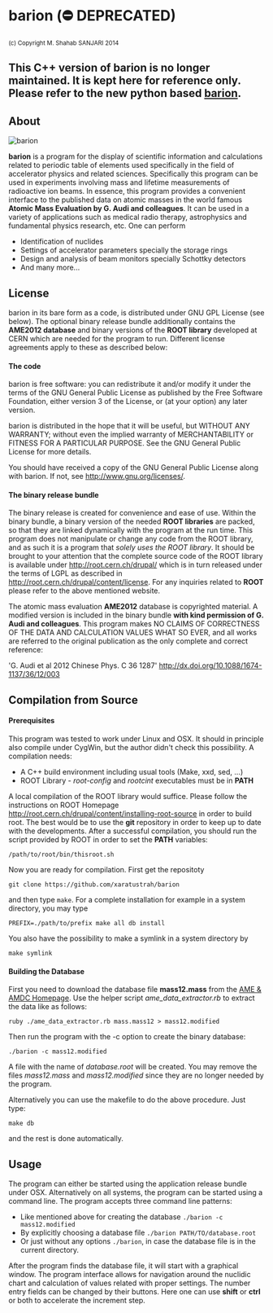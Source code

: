 # barion (⛔️ DEPRECATED)
<sup> (c) Copyright M. Shahab SANJARI 2014 </sup>

## This C++ version of **barion** is no longer maintained. It is kept here for reference only. Please refer to the new python based **[barion](https://github.com/xaratustrah/barion)**.

## About

![barion](https://raw.githubusercontent.com/xaratustrah/barion/master/rsrc/icon128.png)

**barion** is a program for the display of scientific information and 
calculations related to periodic table of elements used specifically in the field
of accelerator physics and related sciences. Specifically this program can be used 
in experiments involving mass and lifetime measurements of radioactive ion beams. 
In essence, this program provides a convenient interface to the published data on
atomic masses in the world famous  **Atomic Mass Evaluation by G. Audi and 
colleagues**. It can be used in a variety of applications such as medical radio 
therapy, astrophysics and fundamental physics research, etc. One can perform

- Identification of nuclides 
- Settings of accelerator parameters specially the storage rings
- Design and analysis of beam monitors specially Schottky detectors
- And many more...

## License

barion in its bare form as a code, is distributed under GNU GPL License (see below).
The optional binary release bundle additionally contains the **AME2012 database** 
and binary versions of the **ROOT library** developed at CERN which are needed for the program to run. Different license agreements apply to these as described below:

#### The code

barion is free software: you can redistribute it and/or modify it under the 
terms of the GNU General Public License as published by the Free Software 
Foundation, either version 3 of the License, or (at your option) any later 
version.

barion is distributed in the hope that it will be useful, but WITHOUT ANY 
WARRANTY; without even the implied warranty of MERCHANTABILITY or FITNESS FOR A 
PARTICULAR PURPOSE.  See the GNU General Public License for more details.

You should have received a copy of the GNU General Public License along with 
barion.  If not, see <http://www.gnu.org/licenses/>.

#### The binary release bundle

The binary release is created for convenience and ease of use. Within the 
binary bundle, a binary version of the needed **ROOT libraries** are packed, so that 
they are linked dynamically with the program at the run time. This program does 
not manipulate or change any code from the ROOT library, and as such it is a 
program that *solely uses the ROOT library*. It should be brought to your 
attention that the complete source code of the ROOT library is available under 
<http://root.cern.ch/drupal/> which is in turn released under the terms of LGPL 
as described in <http://root.cern.ch/drupal/content/license>. For any inquiries
related to **ROOT** please refer to the above mentioned website.

The atomic mass evaluation **AME2012** database is copyrighted material. A 
modified version is included in the binary bundle **with kind permission of 
G. Audi and colleagues**. This program makes NO CLAIMS OF CORRECTNESS OF THE 
DATA AND CALCULATION VALUES WHAT SO EVER, and all works are referred to the 
original publication as the only complete and correct reference:

'G. Audi et al 2012 Chinese Phys. C 36 1287'
<http://dx.doi.org/10.1088/1674-1137/36/12/003>


## Compilation from Source

#### Prerequisites

This program was tested to work under Linux and OSX. It should in principle also
compile under CygWin, but the author didn't check this possibility. A compilation
needs:

- A C++ build environment including usual tools (Make, xxd, sed, ...)
- ROOT Library - *root-config* and *rootcint* executables must be in **PATH**

A local compilation of the ROOT library would suffice. Please follow the 
instructions on ROOT Homepage
<http://root.cern.ch/drupal/content/installing-root-source>
in order to build root. The best would be to use the **git** repository in order 
to keep up to date with the developments. After a successful compilation, you 
should run the script provided by ROOT in order to set the **PATH** variables:

`/path/to/root/bin/thisroot.sh`

Now you are ready for compilation. First get the repositoty 

`git clone https://github.com/xaratustrah/barion`

and then type `make`. For a complete installation for example in a system directory, you may type

`
PREFIX=./path/to/prefix make all db install
`

You also have the possibility to make a symlink in a system directory by

`make symlink`

#### Building the Database

First you need to download the database file **mass12.mass** from the [AME & 
AMDC Homepage](http://amdc.impcas.ac.cn/evaluation/data2012/ame.html). Use the 
helper script *ame_data_extractor.rb* to extract the data like as follows:

`ruby ./ame_data_extractor.rb mass.mass12 > mass12.modified`

Then run the program with the -c option to create the binary database:

`./barion -c mass12.modified`

A file with the name of *database.root* will be created. You may remove the files 
*mass12.mass* and *mass12.modified* since they are no longer needed by the program.

Alternatively you can use the makefile to do the above procedure. Just type:

`make db`

and the rest is done automatically.

## Usage

The program can either be started using the application release bundle under OSX. 
Alternatively on all systems, the program can be started using a command line.
The program accepts three command line patterns:

- Like mentioned above for creating the database `./barion -c mass12.modified`
- By explicitly choosing a database file `./barion PATH/TO/database.root`
- Or just without any options `./barion`, in case the database file is in the current directory.

After the program finds the database file, it will start with a graphical window. The 
program interface allows for navigation around the nuclidic chart and calculation 
of values related with proper settings. The number entry fields can be changed 
by their buttons. Here one can use **shift** or **ctrl** or both to accelerate the 
increment step.




